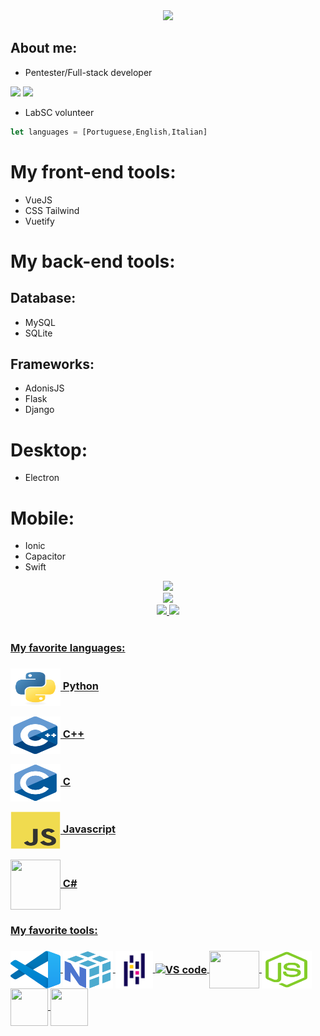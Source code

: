  <div id="header" align="center">
 <img src="https://c.tenor.com/jIfa4bdSdxAAAAAC/cyberpunk.gif" width="600"/>
</div>

## About me:
- Pentester/Full-stack developer

<div> 
  <a href="mailto:ivangrana1956@gmail.com"><img src="https://img.shields.io/badge/-ivangrana1956@gmail.com-D14836?style=for-the-badge&logo=Gmail&logoColor=white"/></a>
  <a href="https://instagram.com/ivan_granaa"><img src="https://img.shields.io/badge/-@ivan_granaa-E4405F?style=for-the-badge&logo=Instagram&logoColor=white"/></a>
<div/> 
  


- LabSC volunteer
```javascript
let languages = [Portuguese,English,Italian]
```

# My front-end tools:
- VueJS
- CSS Tailwind
- Vuetify

# My back-end tools:
## Database:
- MySQL
- SQLite
## Frameworks:
- AdonisJS
- Flask
- Django

# Desktop:
- Electron

# Mobile:
- Ionic
- Capacitor
- Swift

<div align="center">
  <a href="https://github.com/ivangrana">
  <img height="180em" src=http://github-readme-streak-stats.herokuapp.com?user=ivangrana&theme=tokyonight&background=000000/>
</div>
  
<div id="header" align="center">
  <img src="https://64.media.tumblr.com/43ff1ae84968ffd84606207e9995a78e/tumblr_py4mvbGe6h1tgo74ho1_1280.gif" width="600"/>
</div>

<div align="center">
  <a href="https://github.com/ivangrana">
  <img height="180em" src="https://github-readme-stats.vercel.app/api?username=ivangrana&show_icons=true&theme=tokyonight&include_all_commits=true&count_private=true"/>
  <img height="180em" src="https://github-readme-stats.vercel.app/api/top-langs/?username=ivangrana&layout=compact&langs_count=7&theme=tokyonight"/>
</div>
  
 
  <div style="display: inline_block"><br>
    <h3> My favorite languages:<h3>
  <img align="center" alt="ivangrana-Python" height="60" width="80" src="https://raw.githubusercontent.com/devicons/devicon/master/icons/python/python-original.svg"> Python
 
<img align="center" height="60" width="80" src= "https://raw.githubusercontent.com/devicons/devicon/2ae2a900d2f041da66e950e4d48052658d850630/icons/cplusplus/cplusplus-original.svg"> C++

<img align="center" height="60" width="80" src= "https://raw.githubusercontent.com/devicons/devicon/2ae2a900d2f041da66e950e4d48052658d850630/icons/c/c-original.svg"> C

<img align="center" height="60" width="80" src= "https://raw.githubusercontent.com/devicons/devicon/2ae2a900d2f041da66e950e4d48052658d850630/icons/javascript/javascript-original.svg"> Javascript

<img align="center" height="80" width="80" src= "https://cdn.worldvectorlogo.com/logos/c--4.svg"> C#


<h3> My favorite tools: <h3>  

<img align="center" alt="VS code" height="60" width="80" src="https://raw.githubusercontent.com/devicons/devicon/9f4f5cdb393299a81125eb5127929ea7bfe42889/icons/vscode/vscode-original.svg">
    
<img align="center" alt="VS code" height="60" width="80" src="https://raw.githubusercontent.com/devicons/devicon/2ae2a900d2f041da66e950e4d48052658d850630/icons/numpy/numpy-original.svg">
  
<img align="center" alt="VS code" height="60" width="60" src="https://raw.githubusercontent.com/devicons/devicon/2ae2a900d2f041da66e950e4d48052658d850630/icons/pandas/pandas-original.svg">
  
<img align="center" alt="VS code" height="60" width="60" src="https://upload.wikimedia.org/wikipedia/commons/0/01/Created_with_Matplotlib-logo.svg">
  
<img align="center" height="60" width="80" src= "https://upload.wikimedia.org/wikipedia/commons/3/38/Jupyter_logo.svg">

<img align="center" height="60" width="80" src= "https://raw.githubusercontent.com/devicons/devicon/1119b9f84c0290e0f0b38982099a2bd027a48bf1/icons/nodejs/nodejs-original.svg">

<img align="center" height="60" width="60" src= "https://seeklogo.com/images/A/adonis-logo-56A7844207-seeklogo.com.png">

<img align="center" height="60" width="60" src= "https://upload.wikimedia.org/wikipedia/commons/thumb/9/95/Vue.js_Logo_2.svg/1184px-Vue.js_Logo_2.svg.png">
